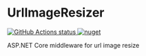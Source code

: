 # UrlImageResizer
<p align="left">
  <a href="https://github.com/honamic/UrlImageResizer">
     <img alt="GitHub Actions status" src="https://github.com/honamic/UrlImageResizer/workflows/.NET%20Core/badge.svg">
    
  </a>
  <a href="https://www.nuget.org/packages/Honamic.UrlImageResizer/">
       <img alt="nuget" src="https://img.shields.io/nuget/v/Honamic.UrlImageResizer?style=plastic">
  </a>
</p>

ASP.NET Core middleware for url image resize
